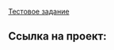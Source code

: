 [Тестовое задание](https://github.com/ValantisJewelry/TestTaskValantis/tree/main)

## Ссылка на проект:
